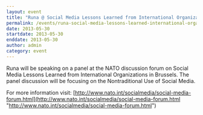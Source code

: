 ```yaml
---
layout: event
title: "Runa @ Social Media Lessons Learned from International Organizations, Brussels"
permalink: /events/runa-social-media-lessons-learned-international-organizations-brussels
date: 2013-05-30
startdate: 2013-05-30
enddate: 2013-05-30
author: admin
category: event
---
```


Runa will be speaking on a panel at the NATO discussion forum on Social Media Lessons Learned from International Organizations in Brussels. The panel discussion will be focusing on the Nontraditional Use of Social Media.

For more information visit:
 [http://www.nato.int/socialmedia/social-media-forum.html](http://www.nato.int/socialmedia/social-media-forum.html "http://www.nato.int/socialmedia/social-media-forum.html")

